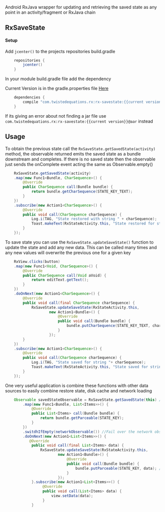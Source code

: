 Android RxJava wrapper for updating and retrieving the saved state as any point in an activity/fragment or RxJava chain

## RxSaveState

#### Setup
Add `jcenter()` to the projects repositories build.gradle

```groovy
    repositories {
        jcenter()
    }
```
In your module build.gradle file add the dependency

Current Version is in the gradle.properties file [Here](gradle.properties) 
```groovy
    dependencies {
        compile "com.twistedequations.rx:rx-savestate:{{current version}}"
    }
```
If its giving an error about not finding a jar file use `com.twistedequations.rx:rx-savestate:{{current version}}@aar` instead

## Usage

To obtain the previous state call the `RxSaveState.getSavedState(activity)` method, the observable returned emits the saved state as a bundle
downstream and completes. If there is no saved state then the observable just sends the onComplete event acting the same as Observable.empty()

```java
    RxSaveState.getSavedState(activity)
    .map(new Func1<Bundle, CharSequence>() {
        @Override
        public CharSequence call(Bundle bundle) {
            return bundle.getCharSequence(STATE_KEY_TEXT);
        }
    })
    .subscribe(new Action1<CharSequence>() {
        @Override
        public void call(CharSequence charSequence) {
            Log.i(TAG, "State restored with string " + charSequence);
            Toast.makeText(RxStateActivity.this, "State restored for string " + charSequence, Toast.LENGTH_SHORT).show();
        }
    });
```

To save state you can use the `RxSaveState.updateSaveState()` function to update the state and add any new data. This can be called many times and any new values 
will overwrite the previous one for a given key

```java
    RxView.clicks(button)
    .map(new Func1<Void, CharSequence>() {
        @Override
        public CharSequence call(Void aVoid) {
            return editText.getText();
        }
    })
    .doOnNext(new Action1<CharSequence>() {
        @Override
        public void call(final CharSequence charSequence) {
            RxSaveState.updateSaveState(RxStateActivity.this,
                    new Action1<Bundle>() {
                        @Override
                        public void call(Bundle bundle) {
                            bundle.putCharSequence(STATE_KEY_TEXT, charSequence);
                        }
                    });
        }
    })
    .subscribe(new Action1<CharSequence>() {
        @Override
        public void call(CharSequence charSequence) {
            Log.i(TAG, "State saved for string "+ charSequence);
            Toast.makeText(RxStateActivity.this, "State saved for string "+ charSequence, Toast.LENGTH_SHORT).show();
        }
    });
```

One very useful application is combine these functions with other data sources to easily combine 
restore state, disk cache and network loading

```java
    Observable savedStateObservable = RxSaveState.getSavedState(this) //save state and map to get the part of the state we need
        .map(new Func1<Bundle, List<Items>>() {
            @Override
            public List<Items> call(Bundle bundle) {
                return bundle.getParceable(STATE_KEY);
            }
        })
        .switdhIfEmpty(networkObservable()) //Fail over the network observable if the saved data obervable is empty
        .doOnNext(new Action1<List<Items>>() {
           @Override
            public void call(final List<Items> data) {
                RxSaveState.updateSaveState(RxStateActivity.this,
                        new Action1<Bundle>() {
                            @Override
                            public void call(Bundle bundle) {
                                bundle.putParceable(STATE_KEY, data); //Update state with the lastest data
                            }
                        });
            }.subscribe(new Action1<List<Items>>() {
                 @Override
                 public void call(List<Items> data) {
                     view.setData(data);
                 }
            }
```